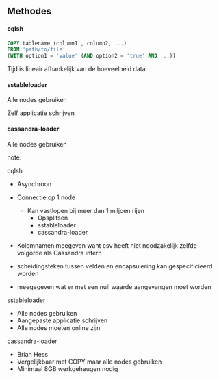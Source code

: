 ## Methodes

#### cqlsh

```SQL
COPY tablename (column1 , column2, ...)
FROM 'path/to/file'
(WITH option1 = 'value' (AND option2 = 'true' AND ...))
```

Tijd is lineair afhankelijk van de hoeveelheid data

####  sstableloader

Alle nodes gebruiken

Zelf applicatie schrijven

#### cassandra-loader

Alle nodes gebruiken

note:

cqlsh

- Asynchroon
- Connectie op 1 node
  - Kan vastlopen bij meer dan 1 miljoen rijen
    - Opsplitsen
    - sstableloader
    - cassandra-loader

- Kolomnamen meegeven want csv heeft niet noodzakelijk zelfde volgorde als Cassandra intern
- scheidingsteken tussen velden en encapsulering kan gespecificieerd worden
- meegegeven wat er met een null waarde aangevangen moet worden

sstableloader

- Alle nodes gebruiken
- Aangepaste applicatie schrijven
- Alle nodes moeten online zijn

cassandra-loader

- Brian Hess
- Vergelijkbaar met COPY maar alle nodes gebruiken
- Minimaal 8GB werkgeheugen nodig
